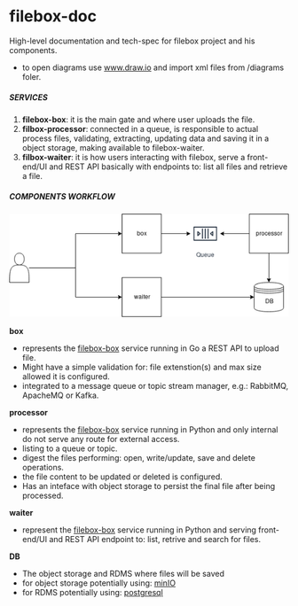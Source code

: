 # filebox-doc

High-level documentation and tech-spec for filebox project and his components.

* to open diagrams use www.draw.io and import xml files from /diagrams foler.

##### SERVICES

1. **filebox-box**: it is the main gate and where user uploads the file.
1. **filbox-processor**: connected in a queue, is responsible to actual process files, validating, extracting, updating data and saving it in a object storage, making available to filebox-waiter.
1. **filbox-waiter**: it is how users interacting with filebox, serve a front-end/UI and REST API basically with endpoints to: list all files and retrieve a file.

##### COMPONENTS WORKFLOW

<img src="diagrams/diag_filebox_components.png"
     alt="filebox components"
     style="float: center; margin-right: 10px;" />

**box**

* represents the [filebox-box](https://github.com/eduardocerqueira/filebox-box) service running in Go a REST API to upload file.
* Might have a simple validation for: file extenstion(s) and max size allowed it is configured.
* integrated to a message queue or topic stream manager, e.g.: RabbitMQ, ApacheMQ or Kafka.

**processor**

* represents the [filebox-box](https://github.com/eduardocerqueira/filebox-processor) service running in Python and only internal do not serve any route for external access.
* listing to a queue or topic.
* digest the files performing: open, write/update, save and delete operations.
* the file content to be updated or deleted is configured.
* Has an inteface with object storage to persist the final file after being processed.

**waiter**

* represent the [filebox-box](https://github.com/eduardocerqueira/filebox-waiter) service running in Python and serving front-end/UI and REST API endpoint to: list, retrive and search for files.

**DB**
* The object storage and RDMS where files will be saved
* for object storage potentially using: [minIO](https://min.io) 
* for RDMS potentially using: [postgresql](https://www.postgresql.org/)
